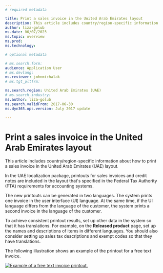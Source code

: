 ```yaml
---
# required metadata

title: Print a sales invoice in the United Arab Emirates layout
description: This article includes country/region-specific information about how to print a sales invoice in the United Arab Emirates (UAE) layout.
author: liza-golub
ms.date: 06/07/2023
ms.topic: overview
ms.prod: 
ms.technology: 

# optional metadata

# ms.search.form: 
audience: Application User
# ms.devlang: 
ms.reviewer: johnmichalak
# ms.tgt_pltfrm: 

ms.search.region: United Arab Emirates (UAE)
# ms.search.industry: 
ms.author: liza-golub
ms.search.validFrom: 2017-06-30
ms.dyn365.ops.version: July 2017 update

---
```


# Print a sales invoice in the United Arab Emirates layout

This article includes country/region-specific information about how to print a sales invoice in the United Arab Emirates (UAE) layout.

In the UAE localization package, printouts for sales invoices and credit notes are included in the layout that's specified in the Federal Tax Authority (FTA) requirements for accounting systems.

The new printouts can be generated in two languages. The system prints one invoice in the user interface (UI) language. At the same time, if the UI language differs from the language of the customer, the system prints a second invoice in the language of the customer.

To achieve consistent printout results, set up other data in the system so that it has translations. For example, on the **Released product** page, set up the names and descriptions of items in different languages. You should also consider setting up sales tax descriptions and exempt codes so that they have translations.

The following illustration shows an example of the printout for a free text invoice.

[![Example of a free text invoice printout.](../media/uae_vat_15.jpg)](/media/uae_vat_15.jpg)
